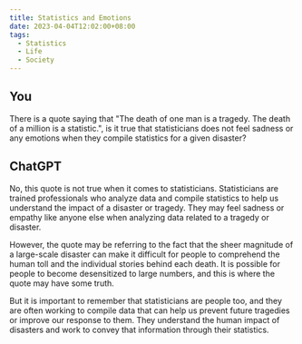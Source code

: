 ```yaml
---
title: Statistics and Emotions
date: 2023-04-04T12:02:00+08:00
tags:
  - Statistics
  - Life
  - Society
---
```

## You
There is a quote saying that "The death of one man is a tragedy. The death of a million is a statistic.", is it true that statisticians does not feel sadness or any emotions when they compile statistics for a given disaster?

## ChatGPT
No, this quote is not true when it comes to statisticians. Statisticians are trained professionals who analyze data and compile statistics to help us understand the impact of a disaster or tragedy. They may feel sadness or empathy like anyone else when analyzing data related to a tragedy or disaster.

However, the quote may be referring to the fact that the sheer magnitude of a large-scale disaster can make it difficult for people to comprehend the human toll and the individual stories behind each death. It is possible for people to become desensitized to large numbers, and this is where the quote may have some truth.

But it is important to remember that statisticians are people too, and they are often working to compile data that can help us prevent future tragedies or improve our response to them. They understand the human impact of disasters and work to convey that information through their statistics.